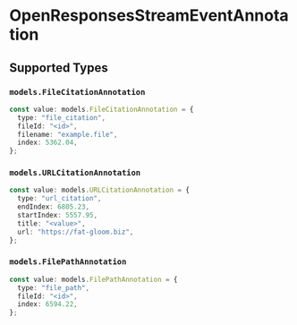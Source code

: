 # OpenResponsesStreamEventAnnotation


## Supported Types

### `models.FileCitationAnnotation`

```typescript
const value: models.FileCitationAnnotation = {
  type: "file_citation",
  fileId: "<id>",
  filename: "example.file",
  index: 5362.04,
};
```

### `models.URLCitationAnnotation`

```typescript
const value: models.URLCitationAnnotation = {
  type: "url_citation",
  endIndex: 6805.23,
  startIndex: 5557.95,
  title: "<value>",
  url: "https://fat-gloom.biz",
};
```

### `models.FilePathAnnotation`

```typescript
const value: models.FilePathAnnotation = {
  type: "file_path",
  fileId: "<id>",
  index: 6594.22,
};
```

